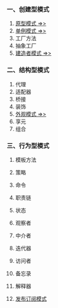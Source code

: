 ### 一、创建型模式
1. [原型模式 =>>](./Prototype.md)
2. [单例模式 =>>](./Singleton.md)
3. 工厂方法
4. 抽象工厂
5. [建造者模式 =>>](./Builder.md)

### 二、结构型模式
1. 代理
2. 适配器
3. 桥接
4. 装饰
5. [外观模式 =>>](./Facade.md)
6. 享元
7. 组合

### 三、行为型模式
1. 模板方法
2. 策略
3. 命令
4. 职责链
5. 状态
6. 观察者
7. 中介者
8. 迭代器
9. 访问者
10. 备忘录
11. 解释器

1. [发布订阅模式](./发布订阅.md)